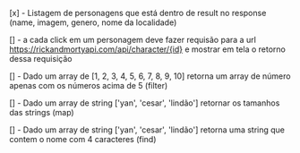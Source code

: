 [x] - Listagem de personagens que está dentro de result no response (name, imagem, genero, nome da localidade)

[] - a cada click em um personagem deve fazer requisão para a url https://rickandmortyapi.com/api/character/{id} e mostrar em tela o retorno dessa requisição

[] - Dado um array de [1, 2, 3, 4, 5, 6, 7, 8, 9, 10] retorna um array de número apenas com os números acima de 5 (filter)

[] - Dado um array de string ['yan', 'cesar', 'lindão'] retornar os tamanhos das strings (map)

[] - Dado um array de string ['yan', 'cesar', 'lindão'] retorna uma string que contem o nome com 4 caracteres (find)